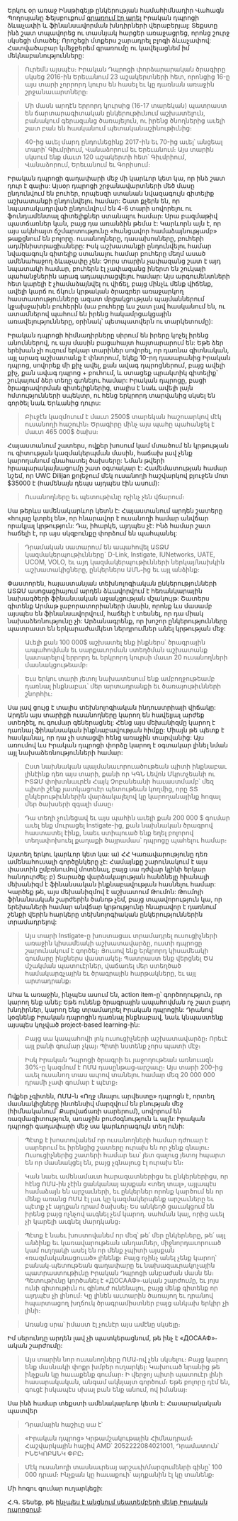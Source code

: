 Երկու օր առաջ Ինսթիգեյթ ընկերության համահիմնադիր Վահագն Պողոսյանը Ֆեյսբուքում [գրառում էր արել](https://www.facebook.com/vahagn34/posts/1679959495470078)
Իրական դպրոցի ձևաչափի և ֆինանսավորման խնդիրների վերաբերյալ: Տեքստը ինձ շատ տպավորեց ու տասնյակ հարցեր առաջացրեց, 
որոնց շուրջ սկսեցի մտածել: Որոշեցի մտքերս շարադրել բլոգի ձևաչափով: Հատվածաբար կմեջբերեմ գրառումը ու կավելացնեմ իմ մեկնաբանությունները:

> Ուրեմն այսպէս։ Իրական Դպրոցի փորձարարական ծրագիրը սկսեց 2016-ին Երեւանում 23 աշակերտների հետ, որոնցից 16-ը այս տարի չորրորդ կուրս են հասել եւ կը դառնան առաջին շրջանաւարտները։

> Մի մասն արդէն երրորդ կուրսից (16-17 տարեկան) պատրաստ են ճարտարագիտական ընկերութիւնում աշխատելուն, բանակում գերազանց ծառայելուն, ու իրենց ծնողներից աւելի շատ բան են հասկանում պետականաշինութիւնից։

> 40-ից աւել մարդ ընդունեցինք 2017-ին եւ 70-ից աւել՝ անցեալ տարի՝ Գիւմրիում, Վանաձորում եւ Երեւանում։ Այս տարին սկսում ենք մաւտ 120 աշակերտի հետ՝ Գիւմրիում, Վանաձորում, Երեւանում եւ Գորիսում։

Իրական դպրոցի գաղափարի մեջ մի կարևոր կետ կա, որ ինձ շատ դուր է գալիս: Այսօր դպրոցի շրջանավարտների մեծ մասը ընդունվում են բուհեր, 
որպեսզի ստանան նվազագույն գիտելիք աշխատանքի ընդունվելու համար: Շատ քչերն են, որ նպատակադրված ընդունվում են 4-6 տարի սովորելու ու
ֆունդամենտալ գիտելիքներ ստանալու համար: Սրա բազմաթիվ պատճառներ կան, բայց դա առանձին թեմա է: Կարևորն այն է, որ այս ակնհայտ ճշմարտությունը «հանցավոր համաձայնությամբ» թաքցնում են բոլորը․ ուսանողները, դասախոսները, բուհերի ադմինիստրացիաները: 
Իսկ աշխատանքի ընդունվելու համար նվազագույն գիտելիք ստանալու համար բուհերը մեղմ ասած ամենահաջող ձևաչափը չեն: Չորս տարին չափազանց
շատ է այդ նպատակի համար, բուհերն էլ չափազանց իներտ են շուկայի պահանջներին արագ ադապտացվելու համար: Այս արգումենտների հետ կարելի է 
չհամաձայնվել ու վիճել, բայց մինչև մենք վիճենք, ավելի կարճ ու ճկուն կրթական ծրագրեր առաջարկող հաստատությունները ազատ մրցակցության
պայմաններում կջախջախեն բուհերին (սա բուհերը ևս շատ լավ հասկանում են, ու ատամներով պահում են իրենց հակամրցակցային առավելությունները, օրինակ՝ պետպատվերն ու տարկետումը):

Իրական դպրոցի հիմնադիրները սիրում են իրերը կոչել իրենց անուններով, ու այս մասին բացահայտ հայտարարում են: Եթե ձեր երեխան չի ուզում երկար տարիներ սովորել, որ դառնա գիտնական, այլ արագ աշխատանք է փնտրում, եկեք 10-րդ դասարանից Իրական դպրոց, սովորեք մի քիչ ավել, քան ավագ դպրոցներում, բայց ավելի քիչ, քան ավագ դպրոց + բուհում, և ստացեք պրակտիկ գիտելիք՝ շուկայում ձեր տեղը գտնելու համար: Իրական դպրոցը, բացի ծրագրավորման գիտելիքներից, տալիս է նաև ավելի լայն հմտությունների սպեկտր, ու հենց երկրորդ տարվանից սկսել են գործել նաև Երևանից դուրս: 

> Բիւջէն կազմուում է մաւտ 2500$ տարեկան հաշուարկով մէկ ուսանողի հաշուին։ Ծրագիրը մինչ այս պահը պահանջել է մաւտ 465 000$ ծախս։

Հայաստանում շատերս, ովքեր խոսում կամ մտածում են կրթության ու գիտության կազմակերպման մասին, հաճախ լավ չենք կարողանում գնահատել ծախսերը: Նման թվերի հրապարակայնացումը շատ օգտակար է: Համեմատության համար նշեմ, որ UWC Dilijan քոլեջում մեկ ուսանողի հաշվարկով բյուջեն մոտ $35000 է (համենայն դեպս այդպես էին ասում): 

> Ուսանողները եւ պետութիւնը ոչինչ չեն վճարում։ 

Սա թերևս ամենակարևոր կետն է: Հայաստանում արդեն շատերը «հույսը կտրել են», որ հնարավոր է ուսանողի համար անվճար որակյալ կրթություն: Դա, իհարկե, այդպես չէ: Ինձ համար շատ հաճելի է, որ այս սկզբունքը փորձում են պահպանել:  

> Դրամական սատարում են ապահովել ԱՏՁՄ կազմակերպութիւնները` D-Link, Instigate, IUNetworks, UATE, UCOM, VOLO, եւ այդ կազմակերպութիւնների ներկայ/նախկին աշխատակիցները, ընկերներս ԱՄՆ֊ից եւ այլ անձինք։

Փաստորեն, հայաստանյան տեխնոլոգիական ընկերությունների ԱՏՁՄ ասոցացիայում արդեն ձևավորվում է հեռանկարային նախագծերի ֆինանսական աջակցության մշակույթ: Շատերս գիտենք Արմաթ լաբորատորիաների մասին, որոնք ևս մասամբ այսպես են ֆինանսավորվում, հաճելի է տեսնել, որ դա միակ նախաձեռնությունը չի: Արձանագրենք, որ խոշոր ընկերությունները պատրաստ են երկարաժամկետ ներդրումներ անել կրթության մեջ:

> Աւելի քան 100 000$ աշխատել ենք ինքներս՝ ծրագրային ապահովման եւ սարքաւորման ստեղծման աշխատանք կատարելով երրորդ եւ երկրորդ կուրսի մաւտ 20 ուսանողների մասնակցութեամբ։

> Եւս երկու տարի յետոյ նախատեսում ենք ամբողջութեամբ դառնալ ինքնաբաւ՝ մեր արտադրանքի եւ ծառայութիւնների շնորհիւ։

Սա լավ ցույց է տալիս տեխնոլոգիական ինդուստրիայի վիճակը: Արդեն այս տարիքի ուսանողները կարող են հավելյալ արժեք ստեղծել, ու գումար գեներացնել: Հենց այս մեխանիզմը կարող է դառնալ ֆինանսական ինքնաբավության հիմքը: Միայն թե պետք է հասկանալ, որ դա չի ստացվի հենց առաջին տարվանից: Այս առումով ևս Իրական դպրոցի փորձը կարող է օգտակար լինել նման այլ նախաձեռնությունների համար:

> Ըստ նախնական պայմանաւորուածութեան պիտի ինքնաբաւ լինէինք դեռ այս տարի, քանի որ ԿԳՆ Լեվոն Մկրտչեանի ու ԻՏՁՄ փոխտնաւրէն Հայկ Չոբանեանի հաւաստմամբ՝ մեզ պիտի շէնք յատկացուէր պետութեան կողմից, որը ՏՏ ընկերութիւններին վարձակալելով կը կարողանայինք հոգալ մեր ծախսերի զգալի մասը։

> Դա տեղի չունեցավ եւ այս պահին աւելի քան 200 000 $ գումար աւել ենք մուրացել Instigate-ից, քան նախնական ծրագրով հաստատել էինք, նաեւ ստիպուած ենք եղել բոլորով տեղափոխուել քաղաքի ծայրամաս՝ դպրոցը պահելու համար։

Այստեղ երկու կարևոր կետ կա: ա) ՀՀ Կառավարությունը դեռ ամենահուսալի գործընկերը չէ: Համայնքը շարունակում է այս փաստին ըմբռնումով մոտենալ, բայց սա դժվար կլինի երկար հանդուրժել: բ) Տարածք վարձակալության հանձնելը հիանալի մեխանիզմ է ֆինանսական ինքնաբավության հասնելու համար: Կարծեք թե, այս մեխանիզմով է աշխատում Թումոն: Թումոյի ֆինանսական շարժերին ծանոթ չեմ, բայց տպավորություն կա, որ երեխաների համար անվճար կրթությունը հնարավոր է դառնում շենքի վերին հարկերը տեխնոլոգիական ընկերություններին տրամադրելով:

> Այս տարի Instigate-ը խոստացաւ տրամադրել ուսուցիչների առաջին կիսամեակի աշխատավարձը, ուստի դպրոցը շարունակում է գործել։ Յուսով ենք երկրորդ կիսամեակի գումարը ինքներս վաստակել։ Պատրաստ ենք վերցնել ԾԱ մշակման պատուէրներ, վաճառել մեր ստեղծած համակարգչային եւ ծրագրային հարթակները, եւ այլ արտադրանք։

Ահա և առաջին, ինչպես ասում են, action item-ը՝ գործողություն, որ կարող ենք անել: Եթե ունենք ծրագրային ապահովման ոչ շատ բարդ խնդիրներ, կարող ենք տրամադրել Իրական դպրոցին: Դրանով կօգնենք Իրական դպրոցին դառնալ ինքնաբավ, նաև կնպաստենք այսպես կոչված project-based learning-ին:

> Բայց սա կապահովի լոկ ուսուցիչների աշխատավարձը։ Որեւէ այլ բանի գումար չկայ։ Պիտի նստենք չորս պատի մէջ։

> Իսկ Իրական Դպրոցի ծրագրի եւ յաջողութեան առնուազն 30%-ը կազմում է ՈՄԱ դասընթաց֊արշաւը։ Այս տարի 200-ից աւել ուսանող տաս աւրով տանելու համար մեզ 20 000 000 դրամի չափ գումար է պէտք։

Ովքեր չգիտեն, ՈՄԱ-ն «Ողջ մնալու արվեստը» դպրոցն է, որտեղ մասնակիցները ինտենսիվ մարզվում են բնության մեջ (հիմնականում՝ Քարվաճառի սարերում), սովորում են ռազմագիտություն, առաջին բուժօգնություն և այլն: Իրական դպրոցի գաղափարի մեջ սա կարևորագույն տեղ ունի:

> Պէտք է խոստովանեմ որ ուսանողների համար դժուար է սարերում եւ իրենցից շատերը ուրախ են որ չենք գնալու։ Ուսուցիչներից շատերի համար եւս՝ յետ գալուց յետոյ հպարտ են որ մասնակցել են, բայց չգնալուց էլ ուրախ են։

> Կան նաեւ ամենամաւտ հարազատներիցս եւ ընկերներիցս, որ հէնց ՈՄԱ֊ին չէին ցանկանայ այսքան «տեղ տալ», այլապէս համաձայն են արշաւների, եւ ընկերներ որոնք կարծում են որ մենք առանց ՈՄԱ էլ լաւ կը կազմակերպենք արշաւները եւ պէտք չէ այդքան դրամ ծախսել։ Ես անկեղծ ցաւակցում են իրենց բայց ոչնչով աւգնել չեմ կարող․ սահման կայ, որից աւել չի կարելի աւգնել մարդկանց։

> Պէտք է նաեւ խոստովանեմ որ մեզ՝ թե՛ մեր ընկերները, թե՛ այլ անձինք եւ կառավարութեան անդամներ, միջնորդաւորուած կամ ուղղակի ասել են որ մենք չպիտի այսքան «ռազմականացուած» լինենք։ Բայց ոչինչ անել չենք կարող՝ բանակ֊պետութեան գաղափարը եւ նախազաւրակոչային պատրաստութիւնը Իրական Դպրոցի անբաժան մասն են։ Պետութիւնը կործանել է «ДОСААФ»֊ական շարժումը, եւ յոյս ունի գիտութիւն ու զինուժ ունենալու, բայց մենք գիտենք որ այդպէս չի լինում։ Կը լինեն աւտարին ծառայող եւ դրանով հպարտացող խղճուկ ծրագրամիստներ բայց անկախ երկիր չի լինի։

> Առանց սրա՝ իմաստ էլ չունէր այս ամէնը սկսելը։

Իմ սերունդը արդեն լավ չի պատկերացնում, թե ինչ է «ДОСААФ»֊ական շարժումը: 


> Այս տարին նոր ուսանողները ՈՄԱ֊ով չեն սկսելու։ Բայց կարող ենք մասնակի փոքր խմբեր ուղարկել։ Կախուած նրանից թե ինչքան կը հաւաքենք գումար։ Ի վերջոյ պիտի պատուէր լինի հասարակական, անգամ ակնյայտ գործում։ Եթե բոլորը դէմ են, գուցէ իսկապէս սխալ բան ենք անում, ով իմանայ։ 

Սա ինձ համար տեքստի ամենակարևոր կետն է: Հասարակական պատվեր

> Դրամային հաշիւը սա է՝

> «Իրական դպրոց» Կրթամշակութային Հիմնադրամ։ Հաշվարկային հաշիվ AMD՝ 2052222084021001, Դրամատուն՝ ԻՆԵԿՈԲԱՆԿ ՓԲԸ։

> Մէկ ուսանողի տասնաւրեայ արշաւի/մարզումենրի գինը՝ 100 000 դրամ։ Ինչքան կը հաւաքուի՝ այդքանին էլ կը տանենք։

Մի հոգու գումար ուղարկեցի: 

Հ․Գ․ Տեսեք, թե [ինչպես է անցնում սեպտեմբերի մեկը Իրական դպրոցում](https://www.facebook.com/gor.vardanyan/videos/10212045638576678/?):
